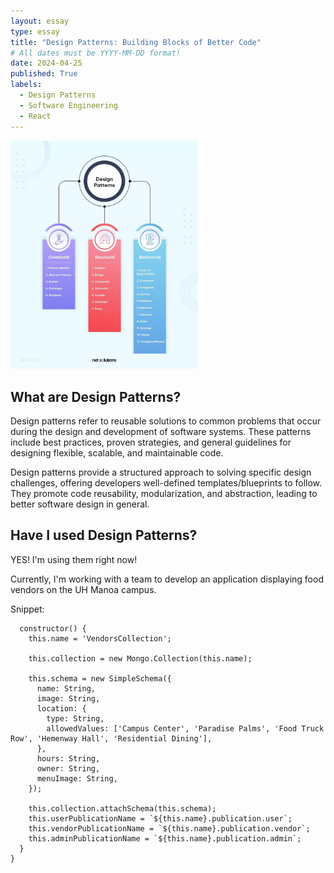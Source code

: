 ```yaml
---
layout: essay
type: essay
title: "Design Patterns: Building Blocks of Better Code"
# All dates must be YYYY-MM-DD format!
date: 2024-04-25
published: True
labels:
  - Design Patterns
  - Software Engineering
  - React
---
```


<img width="300px" class="rounded float-start pe-4" src="../img/design-patterns.jpg">

## What are Design Patterns?
Design patterns refer to reusable solutions to common problems that occur during the design and development of software systems. These patterns include best practices, proven strategies, and general guidelines for designing flexible, scalable, and maintainable code. 

Design patterns provide a structured approach to solving specific design challenges, offering developers well-defined templates/blueprints to follow. They promote code reusability, modularization, and abstraction, leading to better software design in general.

## Have I used Design Patterns?
YES! I'm using them right now! 

Currently, I'm working with a team to develop an application displaying food vendors on the UH Manoa campus.

Snippet:
```class VendorsCollection {
  constructor() {
    this.name = 'VendorsCollection';

    this.collection = new Mongo.Collection(this.name);

    this.schema = new SimpleSchema({
      name: String,
      image: String,
      location: {
        type: String,
        allowedValues: ['Campus Center', 'Paradise Palms', 'Food Truck Row', 'Hemenway Hall', 'Residential Dining'],
      },
      hours: String,
      owner: String,
      menuImage: String,
    });

    this.collection.attachSchema(this.schema);
    this.userPublicationName = `${this.name}.publication.user`;
    this.vendorPublicationName = `${this.name}.publication.vendor`;
    this.adminPublicationName = `${this.name}.publication.admin`;
  }
}

